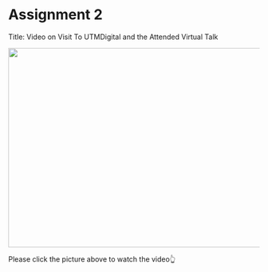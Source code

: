 # Assignment 2

Title: Video on Visit To UTMDigital and the Attended Virtual Talk

[<img src="https://img.youtube.com/vi/Hl6IBq539D8/hqdefault.jpg" width="600" height="400"
/>](https://www.youtube.com/embed/Hl6IBq539D8)

Please click the picture above to watch the video👆
